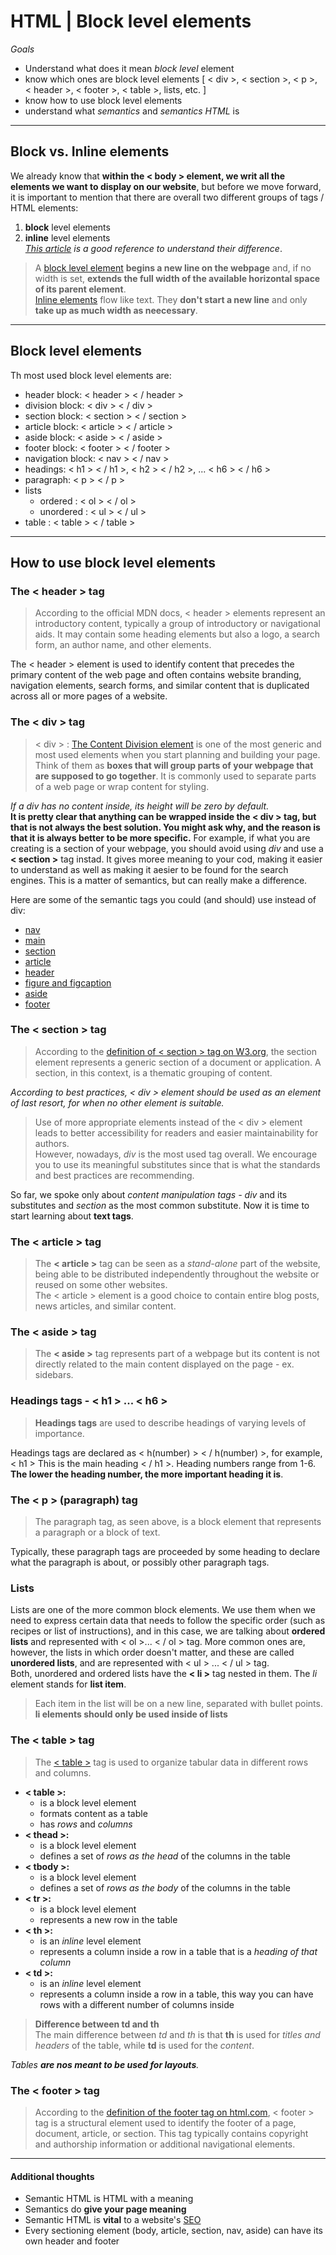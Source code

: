 # HTML | Block level elements   
*Goals*  
* Understand what does it mean *block level* element  
* know which ones are block level elements [ < div >, < section >, < p >, < header >, < footer >, < table >, lists, etc. ]  
* know how to use block level elements  
* understand what *semantics* and *semantics HTML* is  
  
---  

## Block vs. Inline elements  
We already know that **within the < body > element, we writ all the elements we want to display on our website**, 
but before we move forward, it is important to mention that there are overall two different groups of tags / HTML elements:  
1. **block** level elements  
2. **inline** level elements  
*[This article](https://codeburst.io/block-level-and-inline-elements-the-difference-between-div-and-span-2f8502c1f95b) is a good reference to understand their difference*.  
  
> A [block level element](https://developer.mozilla.org/en-US/docs/Web/HTML/Block-level_elements) **begins a new line on the webpage** and, if no width is set, **extends the full width of the available horizontal space of its parent element**.  
> [Inline elements](https://developer.mozilla.org/en-US/docs/Web/HTML/Inline_elements) flow like text. They **don't start a new line** and only **take up as much width as neecessary**.  
  
---  
  
## Block level elements  
Th most used block level elements are:  
* header block: < header > < / header >  
* division block: < div > < / div >  
* section block: < section > < / section >  
* article block: < article > < / article >  
* aside block: < aside > < / aside >  
* footer block: < footer > < / footer >  
* navigation block: < nav > < / nav >  
* headings: < h1 > < / h1 >, < h2 > < / h2 >, ... < h6 > < / h6 >  
* paragraph: < p > < / p >  
* lists  
  * ordered : < ol > < / ol >  
  * unordered : < ul > < / ul >  
* table : < table > < / table >  
  
---  
  
## How to use block level elements  
### The < header > tag  
> According to the official MDN docs, < header > elements represent an introductory content, typically a group of introductory or navigational aids. 
It may contain some heading elements but also a logo, a search form, an author name, and other elements.  
  
The < header > element is used to identify content that  precedes the primary content of the web page and often contains website branding, 
navigation elements, search forms, and similar content that is duplicated across all or more pages of a website.  
  
### The < div > tag  
> < div > : [The Content Division element](https://developer.mozilla.org/en-US/docs/Web/HTML/Element/div) is one of the most generic and most used elements when you start planning and building your page. 
Think of them as **boxes that will group parts of your webpage that are supposed to go together**. It is commonly used to separate parts of a web page or wrap content for styling.  
  
*If a div has no content inside, its height will be zero by default.*   
**It is pretty clear that anything can be wrapped inside the < div > tag, but that is not always the best solution. 
You might ask why, and the reason is that it is always better to be more specific.** For example, if what you are creating is a section of your webpage, you should avoid using *div* and use a **< section >** tag instad. 
It gives moree meaning to your cod, making it easier to understand as well as making it aesier to be found for the search engines. This is a matter of semantics, but can really make a difference.  
  
Here are some of the semantic tags you could (and should) use instead of div:  
* [nav](https://developer.mozilla.org/en-US/docs/Web/HTML/Element/nav)  
* [main](https://developer.mozilla.org/en-US/docs/Web/HTML/Element/main)  
* [section](https://developer.mozilla.org/en-US/docs/Web/HTML/Element/section)  
* [article](https://developer.mozilla.org/en-US/docs/Web/HTML/Element/article)  
* [header](https://developer.mozilla.org/en-US/docs/Web/HTML/Element/header)  
* [figure and figcaption](https://developer.mozilla.org/en-US/docs/Web/HTML/Element/figure)  
* [aside](https://developer.mozilla.org/en-US/docs/Web/HTML/Element/aside)  
* [footer](https://developer.mozilla.org/en-US/docs/Web/HTML/Element/footer)  
  

### The < section > tag  
> According to the [definition of < section > tag on W3.org](https://www.w3.org/TR/html/sections.html#the-section-element), the section element represents a generic section of a document or application. 
A section, in this context, is a thematic grouping of content.  
  
*According to best practices, < div > element should be used as an element of last resort, for when no other element is suitable.*  
  
> Use of more appropriate elements instead of the < div > element leads to better accessibility for readers and easier maintainability for authors.  
> However, nowadays, *div* is the most used tag overall. We encourage you to use its meaningful substitutes since that is what the standards and best practices are recommending.  
  
So far, we spoke only about *content manipulation tags - div* and its substitutes and *section* as the most common substitute. Now it is time to start learning about **text tags**.  
  
### The < article > tag  
> The **< article >** tag can be seen as a *stand-alone* part of the website, being able to be distributed independently throughout the website or reused on some other websites.  
> The < article > element is a good choice to contain entire blog posts, news articles, and similar content.  
  
### The < aside > tag  
> The **< aside >** tag represents part of a webpage but its content is not directly related to the main content displayed on the page - ex. sidebars.  
  
### Headings tags - < h1 > ... < h6 >  
> **Headings tags** are used to describe headings of varying levels of importance.  
  
Headings tags are declared as < h(number) > < / h(number) >, for example, < h1 > This is the main heading < / h1 >. Heading numbers range from 1-6. 
**The lower the heading number, the more important heading it is**.   
  
### The < p > (paragraph) tag  
> The paragraph tag, as seen above, is a block element that represents a paragraph or a block of text.  
  
Typically, these paragraph tags are proceeded by some heading to declare what the paragraph is about, or possibly other paragraph tags.  
    
### Lists  
Lists are one of the more common block elements. We use them when we need to express certain data that needs to follow the specific order (such as recipes or list of instructions), 
and in this case, we are talking about **ordered lists** and represented with < ol >... < / ol > tag. 
More common ones are, however, the lists in which order doesn't matter, and these are called **unordered lists**, and are represented with < ul > ... < / ul > tag.  
Both, unordered and ordered lists have the **< li >** tag nested in them. The *li* element stands for **list item**.  
  
> Each item in the list will be on a new line, separated with bullet points. **li elements should only be used inside of lists**  
  
### The < table > tag  
> The [< table >](https://developer.mozilla.org/en-US/docs/Web/HTML/Element/table) tag is used to organize tabular data in different rows and columns.  
  
* **< table >:**  
  * is a block level element  
  * formats content as a table  
  * has *rows* and *columns*  
* **< thead >:**  
  * is a block level element  
  * defines a set of *rows as the head* of the columns in the table  
* **< tbody >:**  
  * is a block level element  
  * defines a set of *rows as the body* of the columns in the table  
* **< tr >:**  
  * is a block level element  
  * represents a new row in the table  
* **< th >:**  
  * is an *inline* level element  
  * represents a column inside a row in a table that is a *heading of that column*  
* **< td >:**  
  * is an *inline* level element  
  * represents a column inside a row in a table, this way you can have rows with a different number of columns inside  
    
  
> **Difference between td and th**  
> The main difference between *td* and *th* is that **th** is used for *titles and headers* of the table, while **td** is used for the *content*.  
  

*Tables **are nos meant to be used for layouts**.*  
  
### The < footer > tag  
> According to the [definition of the footer tag on html.com](https://html.com/tags/footer/), < footer > tag is a structural element used to identify the footer of a page, document, article, or section. 
This tag typically contains copyright and authorship information or additional navigational elements.  
    
  
---   
#### Additional thoughts   
* Semantic HTML is HTML with a meaning  
* Semantics do **give your page meaning**  
* Semantic HTML is **vital** to a website's [SEO](http://searchengineland.com/guide/what-is-seo)  
* Every sectioning element (body, article, section, nav, aside) can have its own header and footer  

